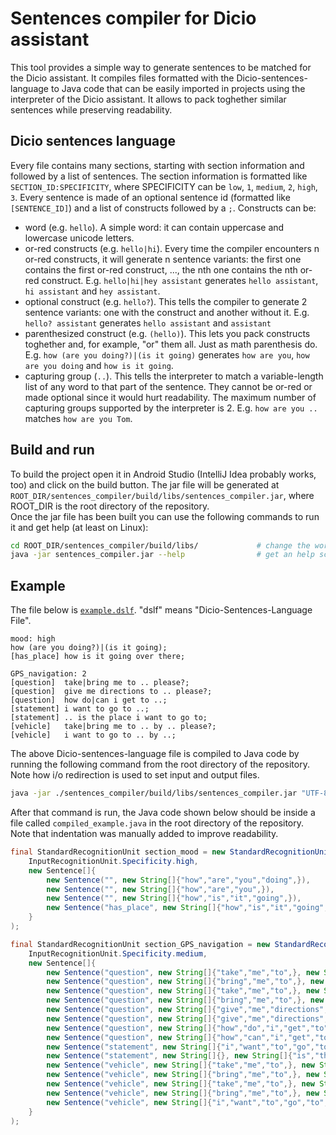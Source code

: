 # Sentences compiler for Dicio assistant
This tool provides a simple way to generate sentences to be matched for the Dicio assistant. It compiles files formatted with the Dicio-sentences-language to Java code that can be easily imported in projects using the interpreter of the Dicio assistant. It allows to pack toghether similar sentences while preserving readability.

## Dicio sentences language
Every file contains many sections, starting with section information and followed by a list of sentences. The section information is formatted like `SECTION_ID:SPECIFICITY`, where SPECIFICITY can be `low`, `1`, `medium`, `2`, `high`, `3`. Every sentence is made of an optional sentence id (formatted like `[SENTENCE_ID]`) and a list of constructs followed by a `;`. Constructs can be:
- word (e.g. `hello`). A simple word: it can contain uppercase and lowercase unicode letters.
- or-red constructs (e.g. `hello|hi`). Every time the compiler encounters n or-red constructs, it will generate n sentence variants: the first one contains the first or-red construct, ..., the nth one contains the nth or-red construct. E.g. `hello|hi|hey assistant` generates `hello assistant`, `hi assistant` and `hey assistant`.
- optional construct (e.g. `hello?`). This tells the compiler to generate 2 sentence variants: one with the construct and another without it. E.g. `hello? assistant` generates `hello assistant` and `assistant`
- parenthesized construct (e.g. `(hello)`). This lets you pack constructs toghether and, for example, "or" them all. Just as math parenthesis do. E.g. `how (are you doing?)|(is it going)` generates `how are you`, `how are you doing` and `how is it going`.
- capturing group (`..`). This tells the interpreter to match a variable-length list of any word to that part of the sentence. They cannot be or-red or made optional since it would hurt readability. The maximum number of capturing groups supported by the interpreter is 2. E.g. `how are you ..` matches `how are you Tom`.

## Build and run
To build the project open it in Android Studio (IntelliJ Idea probably works, too) and click on the build button. The jar file will be generated at `ROOT_DIR/sentences_compiler/build/libs/sentences_compiler.jar`, where ROOT_DIR is the root directory of the repository.  
Once the jar file has been built you can use the following commands to run it and get help (at least on Linux):
```sh
cd ROOT_DIR/sentences_compiler/build/libs/             # change the working directory to the build directory
java -jar sentences_compiler.jar --help                # get an help screen that explains the usage
```


## Example
The file below is [`example.dslf`](example.dslf). "dslf" means "Dicio-Sentences-Language File".
```
mood: high
how (are you doing?)|(is it going);
[has_place] how is it going over there;

GPS_navigation: 2
[question]  take|bring me to .. please?;
[question]  give me directions to .. please?;
[question]  how do|can i get to ..;
[statement] i want to go to ..;
[statement] .. is the place i want to go to;
[vehicle]   take|bring me to .. by .. please?;
[vehicle]   i want to go to .. by ..;
```
The above Dicio-sentences-language file is compiled to Java code by running the following command from the root directory of the repository. Note how i/o redirection is used to set input and output files.
```sh
java -jar ./sentences_compiler/build/libs/sentences_compiler.jar "UTF-8" java "section_" < ./example.dslf > ./compiled_example.java
```
After that command is run, the Java code shown below should be inside a file called `compiled_example.java` in the root directory of the repository. Note that indentation was manually added to improve readability.
```java
final StandardRecognitionUnit section_mood = new StandardRecognitionUnit(
    InputRecognitionUnit.Specificity.high,
    new Sentence[]{
        new Sentence("", new String[]{"how","are","you","doing",}),
        new Sentence("", new String[]{"how","are","you",}),
        new Sentence("", new String[]{"how","is","it","going",}),
        new Sentence("has_place", new String[]{"how","is","it","going","over","there",}),
    }
);

final StandardRecognitionUnit section_GPS_navigation = new StandardRecognitionUnit(
    InputRecognitionUnit.Specificity.medium,
    new Sentence[]{
        new Sentence("question", new String[]{"take","me","to",}, new String[]{"please",}),
        new Sentence("question", new String[]{"bring","me","to",}, new String[]{"please",}),
        new Sentence("question", new String[]{"take","me","to",}, new String[]{}),
        new Sentence("question", new String[]{"bring","me","to",}, new String[]{}),
        new Sentence("question", new String[]{"give","me","directions","to",}, new String[]{"please",}),
        new Sentence("question", new String[]{"give","me","directions","to",}, new String[]{}),
        new Sentence("question", new String[]{"how","do","i","get","to",}, new String[]{}),
        new Sentence("question", new String[]{"how","can","i","get","to",}, new String[]{}),
        new Sentence("statement", new String[]{"i","want","to","go","to",}, new String[]{}),
        new Sentence("statement", new String[]{}, new String[]{"is","the","place","i","want","to","go","to",}),
        new Sentence("vehicle", new String[]{"take","me","to",}, new String[]{"by",}, new String[]{"please",}),
        new Sentence("vehicle", new String[]{"bring","me","to",}, new String[]{"by",}, new String[]{"please",}),
        new Sentence("vehicle", new String[]{"take","me","to",}, new String[]{"by",}, new String[]{}),
        new Sentence("vehicle", new String[]{"bring","me","to",}, new String[]{"by",}, new String[]{}),
        new Sentence("vehicle", new String[]{"i","want","to","go","to",}, new String[]{"by",}, new String[]{}),
    }
);
```